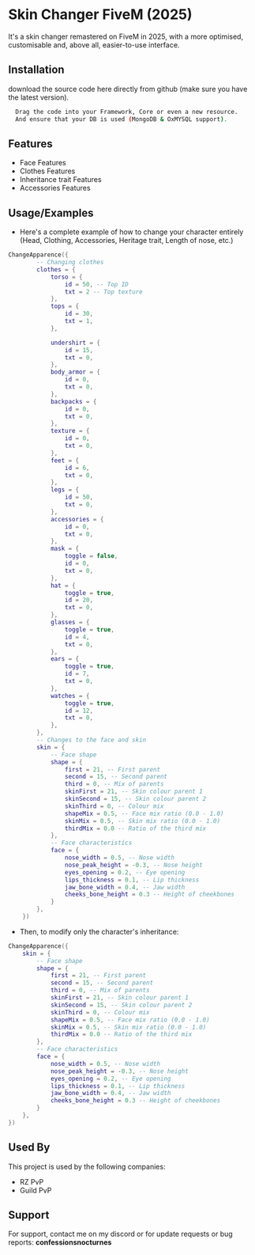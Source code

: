 
# Skin Changer FiveM (2025)

It's a skin changer remastered on FiveM in 2025, with a more optimised, customisable and, above all, easier-to-use interface.




## Installation

download the source code here directly from github (make sure you have the latest version).

```bash
  Drag the code into your Framework, Core or even a new resource.
  And ensure that your DB is used (MongoDB & OxMYSQL support).
```

  




## Features

- Face Features
- Clothes Features
- Inheritance trait Features
- Accessories Features






## Usage/Examples


- Here's a complete example of how to change your character entirely (Head, Clothing, Accessories, Heritage trait, Length of nose, etc.)

```lua
ChangeApparence({
        -- Changing clothes
        clothes = {
            torso = {
                id = 50, -- Top ID
                txt = 2 -- Top texture
            },
            tops = {
                id = 30,
                txt = 1,
            },

            undershirt = {
                id = 15,
                txt = 0,
            },
            body_armor = {
                id = 0,
                txt = 0,
            },
            backpacks = {
                id = 0,
                txt = 0,
            },
            texture = {
                id = 0,
                txt = 0,
            },
            feet = {
                id = 6,
                txt = 0,
            },
            legs = {
                id = 50,
                txt = 0,
            },
            accessories = {
                id = 0,
                txt = 0,
            },
            mask = {
                toggle = false,
                id = 0,
                txt = 0,
            },
            hat = {
                toggle = true,
                id = 20,
                txt = 0,
            },
            glasses = {
                toggle = true,
                id = 4,
                txt = 0,
            },
            ears = {
                toggle = true,
                id = 7,
                txt = 0,
            },
            watches = {
                toggle = true,
                id = 12,
                txt = 0,
            },
        },
        -- Changes to the face and skin
        skin = {
            -- Face shape
            shape = {
                first = 21, -- First parent
                second = 15, -- Second parent
                third = 0, -- Mix of parents
                skinFirst = 21, -- Skin colour parent 1
                skinSecond = 15, -- Skin colour parent 2
                skinThird = 0, -- Colour mix
                shapeMix = 0.5, -- Face mix ratio (0.0 - 1.0)
                skinMix = 0.5, -- Skin mix ratio (0.0 - 1.0)
                thirdMix = 0.0 -- Ratio of the third mix
            },
            -- Face characteristics
            face = {
                nose_width = 0.5, -- Nose width
                nose_peak_height = -0.3, -- Nose height
                eyes_opening = 0.2, -- Eye opening
                lips_thickness = 0.1, -- Lip thickness
                jaw_bone_width = 0.4, -- Jaw width
                cheeks_bone_height = 0.3 -- Height of cheekbones
            }
        },
    })
```

- Then, to modify only the character's inheritance:

```lua
ChangeApparence({
    skin = {
        -- Face shape
        shape = {
            first = 21, -- First parent
            second = 15, -- Second parent
            third = 0, -- Mix of parents
            skinFirst = 21, -- Skin colour parent 1
            skinSecond = 15, -- Skin colour parent 2
            skinThird = 0, -- Colour mix
            shapeMix = 0.5, -- Face mix ratio (0.0 - 1.0)
            skinMix = 0.5, -- Skin mix ratio (0.0 - 1.0)
            thirdMix = 0.0 -- Ratio of the third mix
        },
        -- Face characteristics
        face = {
            nose_width = 0.5, -- Nose width
            nose_peak_height = -0.3, -- Nose height
            eyes_opening = 0.2, -- Eye opening
            lips_thickness = 0.1, -- Lip thickness
            jaw_bone_width = 0.4, -- Jaw width
            cheeks_bone_height = 0.3 -- Height of cheekbones
        }
    },
})
```






## Used By

This project is used by the following companies:

- RZ PvP
- Guild PvP


## Support

For support, contact me on my discord or for update requests or bug reports: **confessionsnocturnes**


